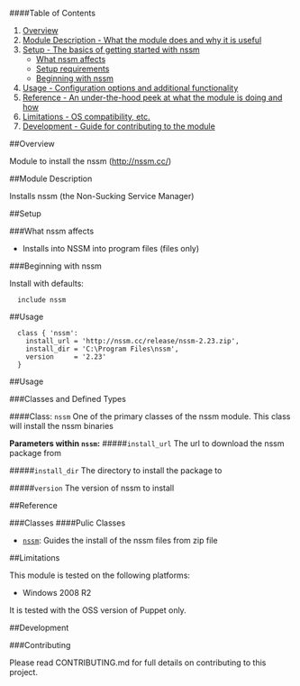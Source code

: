 ####Table of Contents

1. [Overview](#overview)
2. [Module Description - What the module does and why it is useful](#module-description)
3. [Setup - The basics of getting started with nssm](#setup)
    * [What nssm affects](#what-nssm-affects)
    * [Setup requirements](#setup-requirements)
    * [Beginning with nssm](#beginning-with-nssm)
4. [Usage - Configuration options and additional functionality](#usage)
5. [Reference - An under-the-hood peek at what the module is doing and how](#reference)
5. [Limitations - OS compatibility, etc.](#limitations)
6. [Development - Guide for contributing to the module](#development)

##Overview

Module to install the nssm (http://nssm.cc/)

##Module Description

Installs nssm (the Non-Sucking Service Manager)

##Setup

###What nssm affects

* Installs into NSSM into program files (files only)

###Beginning with nssm

Install with defaults:

```puppet
  include nssm
```

##Usage

```puppet
  class { 'nssm':
    install_url = 'http://nssm.cc/release/nssm-2.23.zip',
    install_dir = 'C:\Program Files\nssm',
    version     = '2.23'
  }
```

##Usage

###Classes and Defined Types

####Class: `nssm`
One of the primary classes of the nssm module. This class will install the nssm binaries

**Parameters within `nssm`:**
#####`install_url`
The url to download the nssm package from

#####`install_dir`
The directory to install the package to

#####`version`
The version of nssm to install

##Reference

###Classes
####Pulic Classes
* [`nssm`](#class-nssm): Guides the install of the nssm files from zip file

##Limitations

This module is tested on the following platforms:

* Windows 2008 R2

It is tested with the OSS version of Puppet only.

##Development

###Contributing

Please read CONTRIBUTING.md for full details on contributing to this project.
